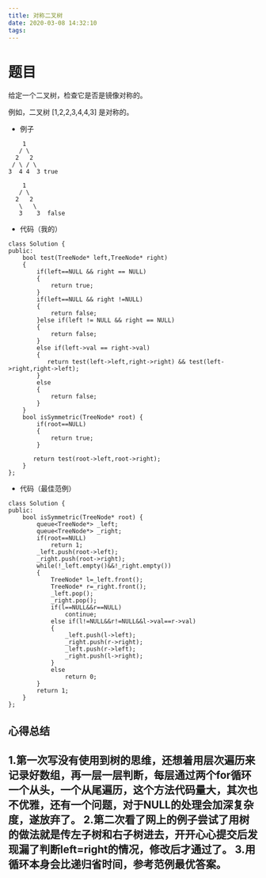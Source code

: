 ```yaml
---
title: 对称二叉树
date: 2020-03-08 14:32:10
tags: 
---
```

# 题目
给定一个二叉树，检查它是否是镜像对称的。

例如，二叉树 [1,2,2,3,4,4,3] 是对称的。
* 例子
```
    1
   / \
  2   2
 / \ / \
3  4 4  3 true

    1
   / \
  2   2
   \   \
   3    3  false
```
* 代码（我的）
```
class Solution {
public:
    bool test(TreeNode* left,TreeNode* right)
    {
        if(left==NULL && right == NULL)
        {
            return true;
        }
        if(left==NULL && right !=NULL)
        {
            return false;
        }else if(left != NULL && right == NULL)
        {
            return false;
        }
        else if(left->val == right->val)
        {
           return test(left->left,right->right) && test(left->right,right->left);
        }
        else
        {
            return false;
        }
    }
    bool isSymmetric(TreeNode* root) {
        if(root==NULL)
        {
            return true;
        }

       return test(root->left,root->right);
    }
};
```
* 代码（最佳范例）
```
class Solution {
public:
    bool isSymmetric(TreeNode* root) {
        queue<TreeNode*> _left;
        queue<TreeNode*> _right;
        if(root==NULL)
            return 1;
        _left.push(root->left);
        _right.push(root->right);
        while(!_left.empty()&&!_right.empty())
        {
            TreeNode* l=_left.front();
            TreeNode* r=_right.front();
            _left.pop();
            _right.pop();
            if(l==NULL&&r==NULL)
                continue;
            else if(l!=NULL&&r!=NULL&&l->val==r->val)
            {
                _left.push(l->left);
                _right.push(r->right);
                _left.push(r->left);
                _right.push(l->right);
            }
            else 
                return 0;
        }
        return 1;
    }
};
```
## 心得总结
1.第一次写没有使用到树的思维，还想着用层次遍历来记录好数组，再一层一层判断，每层通过两个for循环一个从头，一个从尾遍历，这个方法代码量大，其次也不优雅，还有一个问题，对于NULL的处理会加深复杂度，遂放弃了。
2.第二次看了网上的例子尝试了用树的做法就是传左子树和右子树进去，开开心心提交后发现漏了判断left=right的情况，修改后才通过了。
3.用循环本身会比递归省时间，参考范例最优答案。
---

